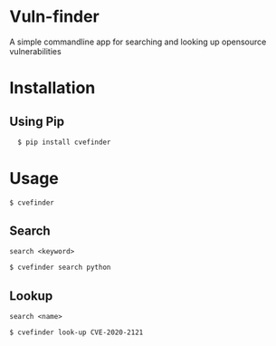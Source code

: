 # Vuln-finder
A simple commandline app for searching and looking up opensource vulnerabilities

# Installation

## Using Pip
```bash
  $ pip install cvefinder
```

# Usage
```bash
$ cvefinder
```
## Search
`search <keyword>`
```bash
$ cvefinder search python
```
## Lookup
`search <name>`
```bash
$ cvefinder look-up CVE-2020-2121
```
